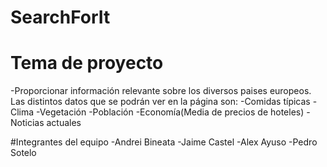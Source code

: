# SearchForIt
# Tema de proyecto
-Proporcionar información relevante sobre los diversos paises europeos.
Las distintos datos que se podrán ver en la página son:
  -Comidas típicas
  -Clima
  -Vegetación
  -Población
  -Economía(Media de precios de hoteles)
  -Noticias actuales
  
  
  
  
 #Integrantes del equipo
 -Andrei Bineata
 -Jaime Castel
 -Alex Ayuso
 -Pedro Sotelo
 
